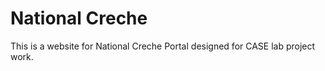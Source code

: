 # National Creche

This is a website for National Creche Portal designed for CASE lab project work.
